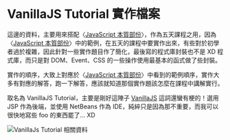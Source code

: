 # VanillaJS Tutorial 實作檔案

這邊的資料，主要用來搭配〈[JavaScript 本質部份](http://openhome.cc/Gossip/JavaScript/)〉，作為五天課程之用，因為〈[JavaScript 本質部份](http://openhome.cc/Gossip/JavaScript/)〉中的範例，在五天的課程中要實作出來，有些對於初學者過於複雜，因此針對一些實作題目作了簡化，最後寫的程式庫封裝也不是 XD 程式庫，而只是對 DOM、Event、CSS 的一些操作使用最基本的函式做了些封裝。

實作的順序，大致上對應於〈[JavaScript 本質部份](http://openhome.cc/Gossip/JavaScript/)〉中看到的範例順序，實作大多有對應的解答，跑一下解答，應該就知道那個實作題該怎麼在課程中講解實行。

取名為 VanillaJS Tutorial，主要是剛好這陣子 [VanillaJS](http://vanilla-js.com/) 這詞還蠻有梗的！選用 JSP 作為後端，並使用 NetBeans 作為 IDE，純綷只是因為那不重要，而我可以很快地寫些 foo 的東西罷了… XD

![VanillaJs Tutorial 相關資料](http://openhome.cc/Gossip/CodeData/EssentialJavaScript/images/EssentialJavaScript.jpg)
